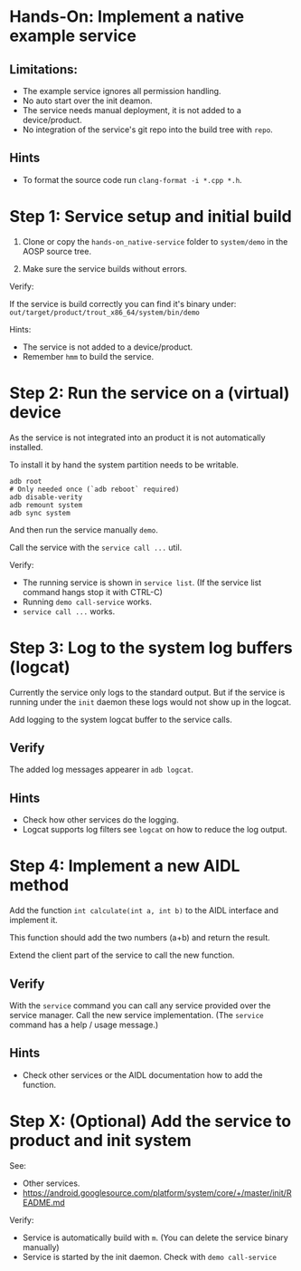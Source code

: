 # Hands-On: Implement a native example service



## Limitations:

 - The example service ignores all permission handling.
 - No auto start over the init deamon.
 - The service needs manual deployment, it is not added to a device/product.
 - No integration of the service's git repo into the build tree with `repo`.


## Hints

 - To format the source code run `clang-format -i *.cpp *.h`.


# Step 1: Service setup and initial build

1. Clone or copy the `hands-on_native-service` folder to `system/demo` in the AOSP source tree.

2. Make sure the service builds without errors.


Verify:

If the service is build correctly you can find it's binary under:
`out/target/product/trout_x86_64/system/bin/demo`


Hints:

 - The service is not added to a device/product.
 - Remember `hmm` to build the service.


# Step 2: Run the service on a (virtual) device

As the service is not integrated into an product it is not automatically
installed.

To install it by hand the system partition needs to be writable.

```
adb root
# Only needed once (`adb reboot` required)
adb disable-verity
adb remount system
adb sync system
```

And then run the service manually `demo`.

Call the service with the `service call ...` util.


Verify:

 - The running service is shown in `service list`.
    (If the service list command hangs stop it with CTRL-C)
 - Running `demo call-service` works.
 - `service call ...` works.



# Step 3: Log to the system log buffers (logcat)

Currently the service only logs to the standard output.
But if the service is running under the `init` daemon these logs would not show
up in the logcat.

Add logging to the system logcat buffer to the service calls.


## Verify

The added log messages appearer in `adb logcat`.


## Hints

 - Check how other services do the logging.
 - Logcat supports log filters see `logcat` on how to reduce the log output.


# Step 4: Implement a new AIDL method

Add the function `int calculate(int a, int b)`
to the AIDL interface and implement it.

This function should add the two numbers (a+b) and return the result.

Extend the client part of the service to call the new function.


## Verify

With the `service` command you can call any service provided over the service manager.
Call the new service implementation. (The `service` command has a help / usage message.)


## Hints

 - Check other services or the AIDL documentation how to add the function.


# Step X: (Optional) Add the service to product and init system


See:
 - Other services.
 - https://android.googlesource.com/platform/system/core/+/master/init/README.md


Verify:
 - Service is automatically build with `m`.
    (You can delete the service binary manually)
 - Service is started by the init daemon. Check with `demo call-service`

